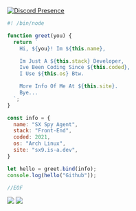 [![Discord Presence](https://lanyard.cnrad.dev/api/882595027132493864)](https://discord.com/users/882595027132493864)

```js
#! /bin/node

function greet(you) {
  return `
    Hi, ${you}! Im ${this.name}, 

    Im Just A ${this.stack} Developer,
    Ive Been Coding Since ${this.coded},
    I Use ${this.os} Btw.

    More Info Of Me At ${this.site}.
    Bye...
  `;
}

const info = {
  name: "SX Spy Agent",
  stack: "Front-End",
  coded: 2021,
  os: "Arch Linux",
  site: "sx9.is-a.dev",
}

let hello = greet.bind(info);
console.log(hello("Github"));

//EOF
```

![](https://github-readme-stats.vercel.app/api?username=SX-9&count_private=true&show_icons=true&theme=tokyonight&hide_border=true&border_radius=20&text_bold=true&custom_title=this.github.stats();#gh-dark-mode-only)
![](https://github-readme-stats.vercel.app/api/top-langs?username=SX-9&count_private=true&show_icons=true&theme=tokyonight&hide_border=true&border_radius=20&text_bold=true&custom_title=this.github.langs();#gh-dark-mode-only)
